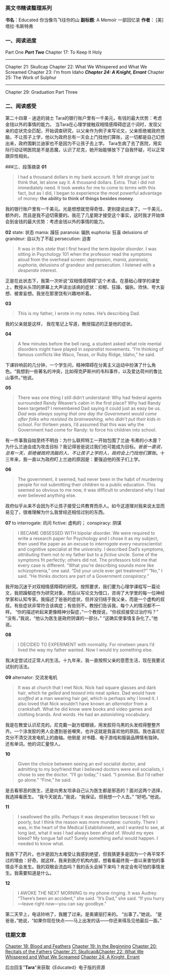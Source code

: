 ### 英文书精读整理系列
**书名**：Educated 你当像鸟飞往你的山
**副标题**:  A Memoir 一部回忆录
**作者**： [美] 塔拉·韦斯特弗

### 一、阅读进度
Part One
***Part Two***
Chapter 17: To Keep It Holy
***********
Chapter 21: Skullcap 
Chapter 22: What We Whispered and What We Screamed 
Chapter 23: I’m from Idaho 
***Chapter 24: A Knight, Errant*** 
Chapter 25: The Work of Sulphur 
***********
Chapter 29: Graduation
Part Three

### 二、阅读感受
第二十四章 -  迷途的骑士
Tara的银行账户里有一千美元，有钱的最大优势：考虑金钱以外的事情的能力。
当Tara在心理学接触双相情感障碍症这个词时，发现父亲的症状完全匹配，开始调查研究，以父亲作为例子来写论文，父亲拒绝被政府洗脑，不让孩子上学，他以为政府总有一天会上门找他们算账，这一切都是自己幻想出来，政府围剿兰迪家也不是因为不让孩子去上学。
Tara生病了去了医院，用实际行动证明医院是不是恶魔，认识了尼克，她开始能够放下了自我怀疑，可以正常跟异性相处。

###三、段落摘录
**01** 
>I had a thousand dollars in my bank account. It felt strange just to think that, let alone say it. A thousand dollars. Extra. That I did not immediately need. It took weeks for me to come to *terms* with this fact, but as I did, I began to experience the most powerful advantage of money: **the ability to think of things besides money**.

我的银行账户里有一千美元。光是想想就觉得奇怪，更别提说出来了。一千美元，额外的，而且是我不迫切需要的。我花了几星期才接受这个事实，这时我才开始体会到金钱的最大优势：考虑金钱以外的事情的能力。

**02**
state: 状态
mania: 躁狂 
paranoia: 偏执
euphoria: 狂喜
delusions of grandeur: 自以为了不起
persecution:  迫害
>It was in this *state* that I first heard the term *bipolar disorder*. I was sitting in Psychology 101 when the professor read the symptoms aloud from the overhead screen: depression, *mania*, *paranoia*, *euphoria*, delusions of grandeur and persecution. I listened with a *desperate* interest.

正是在此状态下，我第一次听说“双相情感障碍”这个术语。在基础心理学的课堂上，教授从头顶的屏幕上大声读出该病的症状：抑郁、狂躁、偏执、欣快、夸大妄想、被害妄想。我坐在那里饶有兴趣地听着。

**03**
>This is my father, I wrote in my notes. He’s describing Dad.

我的父亲就是这样， 我在笔记上写道，教授描述的正是他的症状。

**04**
>A few minutes before the bell rang, a student asked what role mental disorders might have played in *separatist* movements. “I’m thinking of famous conflicts like Waco, Texas, or Ruby Ridge, Idaho,” he said.

下课铃响前的几分钟，一个学生问，精神障碍在分离主义运动中扮演了什么角色。“我想到一些著名的冲突，比如得克萨斯州的韦科事件，以及爱达荷州的鲁比山事件。”他说。

**05**
>There was one thing I still didn’t understand: Why had federal agents surrounded Randy Weaver’s cabin in the first place? Why had Randy been targeted? I remembered Dad saying it could just as easy be us. *Dad was always saying that one day the Government would come after folks who resisted its brainwashing, who didn’t put their kids in school*. For thirteen years, I’d assumed that this was why the Government had come for Randy: to force his children into school.

有一件事我自始至终不明白：为什么联邦特工一开始包围了兰迪·韦弗的小木屋？为什么兰迪会成为攻击目标？我记得爸爸说过我们也可能成为目标。*爸爸一直说，总有一天，拒绝被政府洗脑的人、不让孩子上学的人，政府会上门找他们算账*。十三年来，我一直以为政府盯上兰迪的原因是：要强迫他的孩子们上学。

**06**
>The government, it seemed, had never been in the habit of murdering people for not submitting their children to a public education. This seemed so obvious to me now, it was difficult to understand why I had ever believed anything else.

政府似乎从来不会因为不让孩子接受公共教育而杀人。如今这道理对我来说太显而易见了，很难理解为什么我曾经还相信过别的东西。

**07**
to interrogate: 讯问
fictive: 虚构的；
conspiracy: 阴谋
>I BECAME OBSESSED WITH bipolar disorder. We were required to write a research paper for Psychology and I chose it as my subject, then used the paper as an excuse to *interrogate* every neuroscientist and cognitive specialist at the university. I described Dad’s symptoms, *attributing* them not *to* my father but to a *fictive* uncle. Some of the symptoms fit perfectly; others did not. The professors told me that every case is different.
>“What you’re describing sounds more like schizophrenia,” one said. “Did your uncle ever get treatment?”
>“No,” I said. “He thinks doctors are part of a Government *conspiracy*.”

我开始沉迷于对双相情感障碍的研究。按照要求，我们要为心理学课程写一篇论文，我把躁郁症作为研究对象，然后以写论文为借口，咨询了大学里的每一位神经学家和认知专家。我描述了爸爸的症状，但并没归结于我父亲，而是一个虚构的叔叔。有些症状非常符合该病症；有些则不。教授们告诉我，每个人的情况都不一样。 
“你的描述听起来更像精神分裂症，”一个教授说，“你叔叔接受过治疗吗？” 
“没有，”我说，“他认为医生是政府阴谋的一部分。” 
“这确实使事情复杂化了。”他说。

**08**
>I DECIDED TO EXPERIMENT with normality. For nineteen years I’d lived the way my father wanted. Now I would try something else.

我决定尝试过正常人的生活。十九年来，我一直按照父亲的意愿生活，现在我要试试别的活法。

**09**
alternator:  交流发电机 
>It was at church that I met Nick. Nick had square glasses and dark hair, which he *gelled* and *teased* into neat *spikes*. Dad would have *scoffed* at a man wearing hair gel, which is perhaps why I loved it. I also loved that Nick wouldn’t have known an *alternator* from a crankshaft. What he did know were books and video games and clothing brands. And words. He had an astonishing vocabulary. 

我是在教堂认识尼克的。尼克戴一副方框眼镜，用发胶将乌黑的头发梳得整整齐齐。一个涂发胶的男人会遭到爸爸嘲笑，也许这就是我喜欢他的原因。我也喜欢尼克分不清交流发电机上的曲轴。他倒是 对书籍、电子游戏和服装品牌情有独钟。还有单词。他的词汇量惊人。

**10**
>Given the choice between seeing an evil socialist doctor, and admitting to my boyfriend that I believed doctors were evil socialists, I chose to see the doctor. 
>“I’ll go today,” I said. “I promise. But I’d rather go alone.” 
>“Fine,” he said.

是去看邪恶的医生，还是向男友坦承自己认为医生都是邪恶的？面对这两个选择，我选择看医生。
“我今天就去，”我说，“我保证。但我想一个人去。” 
“好吧。”他说。

**11**
>I swallowed the pills. Perhaps it was desperation because I felt so poorly, but I think the reason was more mundane: curiosity. There I was, in the heart of the Medical Establishment, and I wanted to see, at long last, what it was I had always been afraid of. Would my eyes bleed? My tongue fall out? Surely something awful would happen. I needed to know what.

我吞下了药片。也许是因为太难受让我感到绝望，但我猜更多是因为一个再平常不过的理由：好奇。就这样，我来到医疗机构内部，想看看最终我一直以来害怕的事情会不会发生。我的双眼会流血吗？我的舌头会掉下来吗？肯定会有可怕的事情发生。我需要知道是什么。

**12**
>I AWOKE THE NEXT MORNING to my phone ringing. It was Audrey. “There’s been an accident,” she said.
>“It’s Dad,” she said. “If you hurry—leave right now—you can say goodbye.”

第二天早上，电话铃响了，我醒了过来。是奥黛丽打来的。 “出事了。”她说。
“是爸爸，”她说，“如果你现在快点——马上出发的话——你还来得及见他最后一面。”

### 往期文章
[Chapter 18: Blood and Feathers](https://mp.weixin.qq.com/s/gaMImt4GhFrR0ONhFPh63w)
[Chapter 19: In the Beginning](https://mp.weixin.qq.com/s/luL1asUIPF7ShjIwikshnw)
[Chapter 20: Recitals of the Fathers](https://mp.weixin.qq.com/s/v3SjQrVwJLnLy6grRY8_hA)
[Chapter 21: Skullcap&Chapter 22: What We Whispered and What We Screamed](https://mp.weixin.qq.com/s/n2-38VXMWtI0bT_NmAxKyw)
[Chapter 24: A Knight, Errant](https://mp.weixin.qq.com/s/ET-1CEiLOu39G0z5YlDMmw)

后台回复"**Tara**"来获取《Educated》电子版的资源
